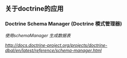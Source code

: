 
## 关于doctrine的应用

### Doctrine Schema Manager (Doctrine 模式管理器)

_使用schemaManager 生成数据表_

_<a href="http://docs.doctrine-project.org/projects/doctrine-dbal/en/latest/reference/schema-manager.html">http://docs.doctrine-project.org/projects/doctrine-dbal/en/latest/reference/schema-manager.html</a>_

